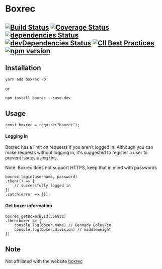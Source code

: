 # Boxrec 
[![Build Status](https://travis-ci.org/boxing/boxrec.svg?branch=master)](https://travis-ci.org/boxing/boxrec) [![Coverage Status](https://coveralls.io/repos/github/boxing/boxrec/badge.svg?branch=master)](https://coveralls.io/github/boxing/boxrec?branch=master) [![dependencies Status](https://david-dm.org/boxing/boxrec/status.svg)](https://david-dm.org/boxing/boxrec) [![devDependencies Status](https://david-dm.org/boxing/boxrec/dev-status.svg)](https://david-dm.org/boxing/boxrec?type=dev) [![CII Best Practices](https://bestpractices.coreinfrastructure.org/projects/1643/badge)](https://bestpractices.coreinfrastructure.org/projects/1643) [![npm version](https://badge.fury.io/js/boxrec.svg)](https://badge.fury.io/js/boxrec)
---
## Installation
`yarn add boxrec -D`

or

`npm install boxrec --save-dev`

## Usage
`
const boxrec = require("boxrec");
`

#### Logging In

Boxrec has a limit on requests if you aren't logged in.
Although you can make requests without logging in, it's suggested to register a user to prevent issues using this.

Note: Boxrec does not support HTTPS, keep that in mind with passwords

```
boxrec.login(username, password)
.then(() => {
    // successfully logged in
})
.catch(error => {});
```

#### Get boxer information
```
boxrec.getBoxerById(356831)
.then(boxer => {
    console.log(boxer.name) // Gennady Golovkin
    console.log(boxer.division) // middleweight
})
```

## Note
Not affiliated with the website [boxrec](http://www.boxrec.com)
